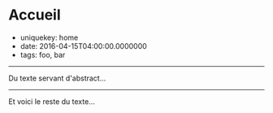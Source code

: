 Accueil
=======

- uniquekey: home
- date: 2016-04-15T04:00:00.0000000
- tags: foo, bar

---

Du texte servant d'abstract...

---

Et voici le reste du texte...